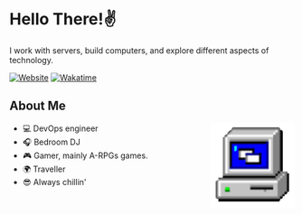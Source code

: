 # Hello There!✌️
I work with servers, build computers, and explore different aspects of technology.

[![Website](https://img.shields.io/badge/Website-kaytwenty.com-blue)](https://kaytwenty.com)
[![Wakatime](https://wakatime.com/badge/user/5aa0e2e8-bb0c-4e5f-bfa1-21a31a92c8e6.svg)](https://wakatime.com/@5aa0e2e8-bb0c-4e5f-bfa1-21a31a92c8e6)

## About Me
<img align="right" alt="Computer GIF" width="150" src="resources/computer.gif" />

- 💻 DevOps engineer 
- 🎧 Bedroom DJ
- 🎮 Gamer, mainly A-RPGs games.
- 🌍 Traveller
- 😎 Always chillin'
